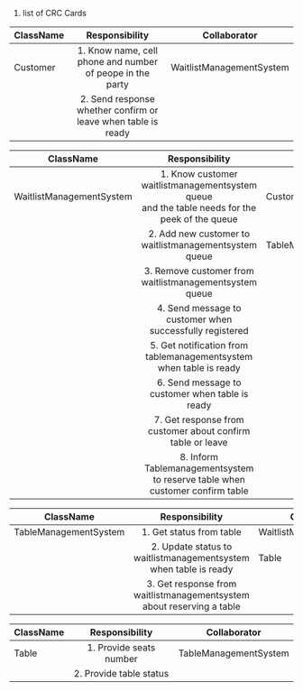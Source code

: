 1. list of CRC Cards


| **ClassName** | **Responsibility**    | **Collaborator**  |
| ------------- |:-------------:| ----- |
| Customer     |1. Know name, cell phone and number of peope in the party | WaitlistManagementSystem |
|               |2. Send response whether confirm or leave when table is ready    |    |




| **ClassName** | **Responsibility**    | **Collaborator**  |
| ------------- |:-------------:| ----- |
| WaitlistManagementSystem |1. Know customer waitlistmanagementsystem queue <br> and the table needs for the peek of the queue | Customer |
|               |2. Add new customer to waitlistmanagementsystem queue    | TableManagementSystem|
|               |3. Remove customer from waitlistmanagementsystem queue    | |
|               |4. Send message to customer when successfully registered    | |
|               |5. Get notification from tablemanagementsystem when table is ready    | |
|               |6. Send message to customer when table is ready    | |
|               |7. Get response from customer about confirm table or leave    | |
|               |8. Inform Tablemanagementsystem to reserve table when customer confirm table    | |





| **ClassName** | **Responsibility**    | **Collaborator**  |
| ------------- |:-------------:| ----- |
| TableManagementSystem  |1. Get status from table | WaitlistManagementSystem |
|               |2. Update status to waitlistmanagementsystem when table is ready  | Table   |
|               |3. Get response from waitlistmanagementsystem about reserving a table    |    |






| **ClassName** | **Responsibility**    | **Collaborator**  |
| ------------- |:-------------:| ----- |
| Table         |1. Provide seats number | TableManagementSystem |
|               |2. Provide table status |    |
